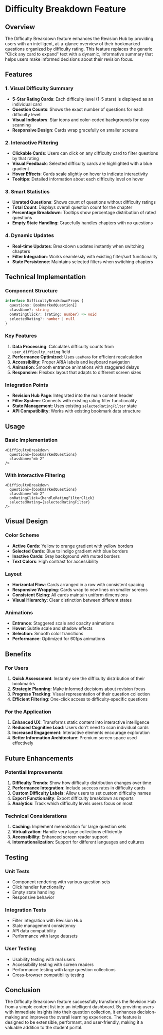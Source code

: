 # Difficulty Breakdown Feature

## Overview

The Difficulty Breakdown feature enhances the Revision Hub by providing users with an intelligent, at-a-glance overview of their bookmarked questions organized by difficulty rating. This feature replaces the generic "Click any card to expand" text with a dynamic, informative summary that helps users make informed decisions about their revision focus.

## Features

### 1. Visual Difficulty Summary
- **5-Star Rating Cards**: Each difficulty level (1-5 stars) is displayed as an individual card
- **Question Counts**: Shows the exact number of questions for each difficulty level
- **Visual Indicators**: Star icons and color-coded backgrounds for easy scanning
- **Responsive Design**: Cards wrap gracefully on smaller screens

### 2. Interactive Filtering
- **Clickable Cards**: Users can click on any difficulty card to filter questions by that rating
- **Visual Feedback**: Selected difficulty cards are highlighted with a blue gradient
- **Hover Effects**: Cards scale slightly on hover to indicate interactivity
- **Tooltips**: Detailed information about each difficulty level on hover

### 3. Smart Statistics
- **Unrated Questions**: Shows count of questions without difficulty ratings
- **Total Count**: Displays overall question count for the chapter
- **Percentage Breakdown**: Tooltips show percentage distribution of rated questions
- **Empty State Handling**: Gracefully handles chapters with no questions

### 4. Dynamic Updates
- **Real-time Updates**: Breakdown updates instantly when switching chapters
- **Filter Integration**: Works seamlessly with existing filter/sort functionality
- **State Persistence**: Maintains selected filters when switching chapters

## Technical Implementation

### Component Structure

```typescript
interface DifficultyBreakdownProps {
  questions: BookmarkedQuestion[]
  className?: string
  onRatingClick?: (rating: number) => void
  selectedRating?: number | null
}
```

### Key Features

1. **Data Processing**: Calculates difficulty counts from `user_difficulty_rating` field
2. **Performance Optimized**: Uses `useMemo` for efficient recalculation
3. **Accessibility**: Proper ARIA labels and keyboard navigation
4. **Animation**: Smooth entrance animations with staggered delays
5. **Responsive**: Flexbox layout that adapts to different screen sizes

### Integration Points

- **Revision Hub Page**: Integrated into the main content header
- **Filter System**: Connects with existing rating filter functionality
- **State Management**: Uses existing `selectedRatingFilter` state
- **API Compatibility**: Works with existing bookmark data structure

## Usage

### Basic Implementation

```tsx
<DifficultyBreakdown 
  questions={bookmarkedQuestions}
  className="mb-2"
/>
```

### With Interactive Filtering

```tsx
<DifficultyBreakdown 
  questions={bookmarkedQuestions}
  className="mb-2"
  onRatingClick={handleRatingFilterClick}
  selectedRating={selectedRatingFilter}
/>
```

## Visual Design

### Color Scheme
- **Active Cards**: Yellow to orange gradient with yellow borders
- **Selected Cards**: Blue to indigo gradient with blue borders
- **Inactive Cards**: Gray background with muted borders
- **Text Colors**: High contrast for accessibility

### Layout
- **Horizontal Flow**: Cards arranged in a row with consistent spacing
- **Responsive Wrapping**: Cards wrap to new lines on smaller screens
- **Consistent Sizing**: All cards maintain uniform dimensions
- **Visual Hierarchy**: Clear distinction between different states

### Animations
- **Entrance**: Staggered scale and opacity animations
- **Hover**: Subtle scale and shadow effects
- **Selection**: Smooth color transitions
- **Performance**: Optimized for 60fps animations

## Benefits

### For Users
1. **Quick Assessment**: Instantly see the difficulty distribution of their bookmarks
2. **Strategic Planning**: Make informed decisions about revision focus
3. **Progress Tracking**: Visual representation of their question collection
4. **Efficient Filtering**: One-click access to difficulty-specific questions

### For the Application
1. **Enhanced UX**: Transforms static content into interactive intelligence
2. **Reduced Cognitive Load**: Users don't need to scan individual cards
3. **Increased Engagement**: Interactive elements encourage exploration
4. **Better Information Architecture**: Premium screen space used effectively

## Future Enhancements

### Potential Improvements
1. **Difficulty Trends**: Show how difficulty distribution changes over time
2. **Performance Integration**: Include success rates in difficulty cards
3. **Custom Difficulty Labels**: Allow users to set custom difficulty names
4. **Export Functionality**: Export difficulty breakdown as reports
5. **Analytics**: Track which difficulty levels users focus on most

### Technical Considerations
1. **Caching**: Implement memoization for large question sets
2. **Virtualization**: Handle very large collections efficiently
3. **Accessibility**: Enhanced screen reader support
4. **Internationalization**: Support for different languages and cultures

## Testing

### Unit Tests
- Component rendering with various question sets
- Click handler functionality
- Empty state handling
- Responsive behavior

### Integration Tests
- Filter integration with Revision Hub
- State management consistency
- API data compatibility
- Performance with large datasets

### User Testing
- Usability testing with real users
- Accessibility testing with screen readers
- Performance testing with large question collections
- Cross-browser compatibility testing

## Conclusion

The Difficulty Breakdown feature successfully transforms the Revision Hub from a simple content list into an intelligent dashboard. By providing users with immediate insights into their question collection, it enhances decision-making and improves the overall learning experience. The feature is designed to be extensible, performant, and user-friendly, making it a valuable addition to the student portal.
